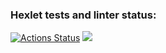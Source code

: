 ### Hexlet tests and linter status:
[![Actions Status](https://github.com/Ilnik/python-project-49/actions/workflows/hexlet-check.yml/badge.svg)](https://github.com/Ilnik/python-project-49/actions)
<a href="https://codeclimate.com/github/Ilnik/python-project-49/maintainability"><img src="https://api.codeclimate.com/v1/badges/1c77845b2c6a691b5685/maintainability" /></a>